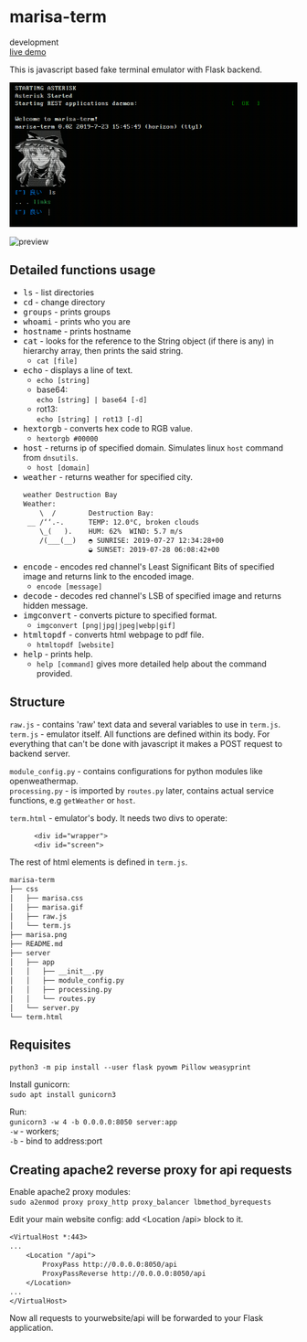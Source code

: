# marisa-term
development  
[live demo](https://tsunagari.space/term)

This is javascript based fake terminal emulator with Flask backend.  

![screenshot](marisa.png)

![preview](https://i.imgur.com/2d3LmrZ.jpg)

## Detailed functions usage  
* <kbd>ls</kbd> - list directories
* <kbd>cd</kbd> - change directory
* <kbd>groups</kbd> - prints groups
* <kbd>whoami</kbd> - prints who you are
* <kbd>hostname</kbd> - prints hostname  
* <kbd>cat</kbd> - looks for the reference to the String object (if there is any) in hierarchy array, then prints the said string.
  * `cat [file]`
* <kbd>echo</kbd> - displays a line of text.
  * `echo [string]`
  * base64:  
    `echo [string] | base64 [-d]`
  * rot13:  
    `echo [string] | rot13 [-d]`
* <kbd>hextorgb</kbd> - converts hex code to RGB value.
  * `hextorgb #00000`
* <kbd>host</kbd> - returns ip of specified domain. Simulates linux `host` command from `dnsutils`.
  * `host [domain]`
* <kbd>weather</kbd> - returns weather for specified city.
  ```
  weather Destruction Bay
  Weather:
      \  /        Destruction Bay:
   __ /‘‘.-.      TEMP: 12.0°C, broken clouds
      \_(   ).    HUM: 62%  WIND: 5.7 m/s
      /(___(__)   ◓ SUNRISE: 2019-07-27 12:34:28+00
                  ◒ SUNSET: 2019-07-28 06:08:42+00
  ```
* <kbd>encode</kbd> - encodes red channel's Least Significant Bits of specified image and returns link to the encoded image.
  * `encode [message]`
* <kbd>decode</kbd> - decodes red channel's LSB of specified image and returns hidden message.
* <kbd>imgconvert</kbd> - converts picture to specified format.
  * `imgconvert [png|jpg|jpeg|webp|gif]`
* <kbd>htmltopdf</kbd> - converts html webpage to pdf file.
  * `htmltopdf [website]`
* <kbd>help</kbd> - prints help. 
  * `help [command]` gives more detailed help about the command provided.  

## Structure  
`raw.js` - contains 'raw' text data and several variables to use in `term.js`.  
`term.js` - emulator itself. All functions are defined within its body. For everything that can't be done with javascript it makes a POST request to backend server.  

`module_config.py` - contains configurations for python modules like openweathermap.  
`processing.py` - is imported by `routes.py` later, contains actual service functions, e.g `getWeather` or `host`.  

`term.html` - emulator's body. It needs two divs to operate:  
```
      <div id="wrapper">
      <div id="screen">
```  
The rest of html elements is defined in `term.js`.  

```
marisa-term
├── css
│   ├── marisa.css
│   ├── marisa.gif
│   ├── raw.js
│   └── term.js
├── marisa.png
├── README.md
├── server
│   ├── app
│   │   ├── __init__.py
│   │   ├── module_config.py
│   │   ├── processing.py
│   │   └── routes.py
│   └── server.py
└── term.html
```  

## Requisites  
`python3 -m pip install --user flask pyowm Pillow weasyprint`  

Install gunicorn:  
`sudo apt install gunicorn3`  

Run:  
`gunicorn3 -w 4 -b 0.0.0.0:8050 server:app`  
`-w` - workers;  
`-b` - bind to address:port  

## Creating apache2 reverse proxy for api requests  

Enable apache2 proxy modules:  
`sudo a2enmod proxy proxy_http proxy_balancer lbmethod_byrequests`  

Edit your main website config: add <Location /api> block to it.
```
<VirtualHost *:443>
...
    <Location "/api">
        ProxyPass http://0.0.0.0:8050/api
        ProxyPassReverse http://0.0.0.0:8050/api
    </Location>
...
</VirtualHost>
```  
Now all requests to yourwebsite/api will be forwarded to your Flask application.

